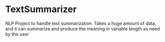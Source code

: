 # TextSummarizer
NLP Project to handle text summarization. Takes a huge amount of data, and it can summarize and produce the meaning in variable length as need by the user
